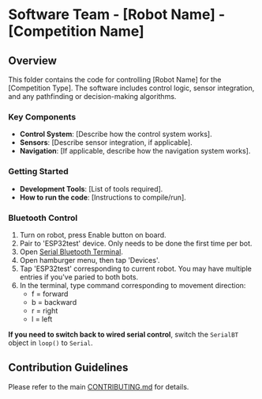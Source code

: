 # Software Team - [Robot Name] - [Competition Name]

## Overview

This folder contains the code for controlling [Robot Name] for the [Competition Type]. The software includes control logic, sensor integration, and any pathfinding or decision-making algorithms.

### Key Components

- **Control System**: [Describe how the control system works].
- **Sensors**: [Describe sensor integration, if applicable].
- **Navigation**: [If applicable, describe how the navigation system works].

### Getting Started

- **Development Tools**: [List of tools required].
- **How to run the code**: [Instructions to compile/run].

### Bluetooth Control

1. Turn on robot, press Enable button on board. 
2. Pair to 'ESP32test' device. Only needs to be done the first time per bot. 
3. Open [Serial Bluetooth Terminal](https://play.google.com/store/apps/details?id=de.kai_morich.serial_bluetooth_terminal&hl=en_US). 
4. Open hamburger menu, then tap 'Devices'. 
5. Tap 'ESP32test' corresponding to current robot. You may have multiple entries if you've paried to both bots. 
6. In the terminal, type command corresponding to movement direction:
    - f = forward
    - b = backward
    - r = right
    - l = left

**If you need to switch back to wired serial control**, switch the `SerialBT` object in `loop()` to `Serial`.

## Contribution Guidelines

Please refer to the main [CONTRIBUTING.md](../CONTRIBUTING.md) for details.
